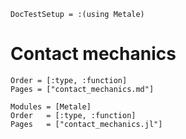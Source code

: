 ```@meta
DocTestSetup = :(using Metale)
```

# Contact mechanics

```@index
Order = [:type, :function]
Pages = ["contact_mechanics.md"]
```

```@autodocs
Modules = [Metale]
Order   = [:type, :function]
Pages   = ["contact_mechanics.jl"]
```
